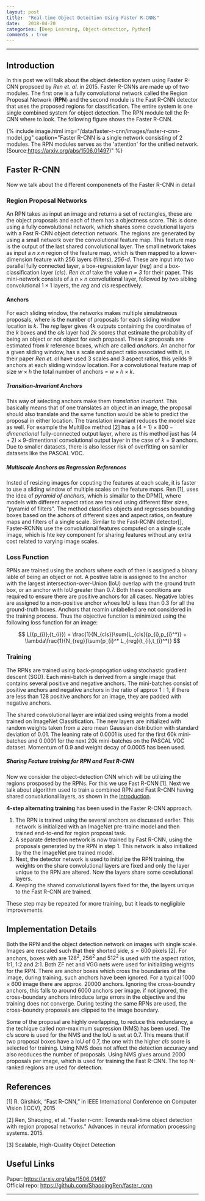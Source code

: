 ```yaml
---
layout: post
title:  "Real-time Object Detection Using Faster R-CNNs"
date:   2018-04-20 
categories: [Deep Learning, Object-detection, Python]
comments : true
---
```

<!-- for latex like math -->
<script type="text/x-mathjax-config">
MathJax.Hub.Config({
  tex2jax: {inlineMath: [['$','$'], ['\\(','\\)']]},
  processEscapes: true,
  Tex: { equationNumbers: { autoNumber: "AMS" } }
});
</script>
<script type="text/javascript" async
  src="https://cdnjs.cloudflare.com/ajax/libs/mathjax/2.7.1/MathJax.js?config=TeX-AMS_HTML">
</script>


<ul id="toc"></ul>

---

## Introduction

In this post we will talk about the object detection system using Faster R-CNN propsoed by _Ren et. al._ in 2015. Faster R-CNNs are made up of two modules. The first one is a fully convolutional network called the Region Proposal Network (**RPN**) and the second module is the Fast R-CNN detector that uses the proposed regions for classification. The entire system is one single combined system for object detection. The RPN module tell the R-CNN where to look. The following figure shows the Faster R-CNN.

{% include image.html
   img="/data/faster-r-cnn/images/faster-r-cnn-model.jpg"
   caption="Faster R-CNN is a single network consisting of 2 modules. The RPN modules serves as the 'attention' for the unified network. (Source:https://arxiv.org/abs/1506.01497)"
%}


## Faster R-CNN

Now we talk about the different componenets of the Faster R-CNN in detail

### Region Proposal Networks
An RPN takes as input an image and returns a set of rectangles, these are the object proposals and each of them has a objectness score. This is done using a fully convolutional network, which shares some covolutional layers with a Fast R-CNN object detection network. The regions are generated by using a small network over the convolutional feature map. This feature map is the output of the last shared convolutional layer. The small network takes as input a _n x n_ region of the feature map, which is then mapped to a lower-dimension feature with 256 layers (filters), _256-d_. These are input into two parallel fully connected layer, a box-regression layer (_reg_) and a box-classification layer (_cls_). _Ren et.al_ take the value _n = 3_ for their paper. This mini-network consists of a $n \times n$ convolutional layer, followed by two sibling convolutional $1 
\times 1$ layers, the _reg_ and _cls_ respectively. 

#### Anchors
For each sliding window, the networks makes multiple simulatneous proposals, where is the number of proposals for each sliding window location is _k_. The _reg_ layer gives _4k_ outputs containing the coordinates of the _k_ boxes and the _cls_ layer had _2k_ scores that estimate the probablity of being an object or not object for each proposal. These _k_ proposals are estimated from _k_ reference boxes, which are called _anchors_.  An anchor for a given sliding window, has a scale and aspect ratio associated with it, in their paper _Ren et. al_ have used 3 scales and 3 aspect ratios, this yeilds 9 anchors at each sliding window location. For a convolutional feature map of size $w \times h$ the total number of anchors = $w \times h \times k$.



##### Transition-Invariant Anchors
This way of selecting anchors make them _translation invariant_. This basically means that of one translates an object in an image, the proposal should also translate and the same function would be able to predict the proposal in either location. The translation invariant reduces the model size as well. For example the MultiBox method [2] has a $(4 + 1) \times 800-dimenetional$ fully-connected output layer, where as this method just has $(4 + 2) \times 9$-dimentional convolutional output layer in the case of $k=9$ anchors. Due to smaller datasets, there is also lesser risk of overfitting on samller datasets like the PASCAL VOC.

##### Multiscale Anchors as Regression References
Insted of resizing images for coputing the features at each scale, it is faster to use a sliding window of multiple scales on the feature maps. Ren [1], uses the idea of _pyramid of anchors_, which is simailar to the DPM[], where models with different aspect ratios are trained using different filter sizes, "pyramid of filters". The method classifies objects and regresses bounding boxes based on the achors of different sizes and aspect ratios, on feature maps and filters of a single scale. 
Similar to the Fast-RCNN detector[], Faster-RCNNs use the convolutional features computed on a single scale image, which is hte key component for sharing features without any extra cost related to varying image scales.

### Loss Function
RPNs are trained using the anchors where each of then is assigned a binary lable of being an object or not. A postive lable is assigned to the anchor with the largest intersection-over-Union (IoU) overlap with the ground truth box, or an anchor with IoU greater than 0.7. Both these conditions are required to ensure there are positive anchors for all cases. Negative lables are assigned to a non-positive anchor whoes IoU is less than 0.3 for all the ground-truth boxes. Anchors that reamin unlabelled are not considered in the training process. Thus the objective function is minimized using the following loss function for an image:

$$
L({p_{i}},{t_{i}}) = \frac{1}{N_{cls}}\sum{L_{cls}(p_{i},p_{i}^*)} + \lambda\frac{1}{N_{reg}}\sum{p_{i}^* L_{reg}(t_{i},t_{i}^*)}
$$

### Training 
The RPNs are trained using back-propogation using stochastic gradient descent (SGD).
Each mini-batch is derived from a single image that contains several positive and negative anchors. The mini-batches consist of positive anchors and negative anchors in the ratio of approx $1:1$, if there are less than 128 positive anchors for an image, they are padded with negative anchors.

The shared convolutional layer are intialized using weights from a model trained on ImageNet Classification. The new layers are initialized with random weights taken from a zero mean Gaussian distribution with standard deviation of 0.01. The leaning rate of 0.0001 is used for the first 60k mini-batches and 0.0001 for the next 20k mini-batches on the PASCAL VOC dataset. Momentum of 0.9 and weight decay of 0.0005 has been used.

##### Sharing Feature training for RPN and Fast R-CNN
Now we consider the object-detection CNN which will be utilizing the regions prosposed by the RPNs. For this we use Fast R-CNN [1]. Next we talk about algorithm used to train a combined RPN and Fast R-CNN having shared convolutional layers, as shown in the <a href="#introduction">Introduction</a>.

<!-- Following are some of the ways of training networks with shared layers:

(i) _Alternating training_: This method was used by Faster R-CNNs for all their experiments. In this method, we first train the RPN and use the proposals to train the Fast R-CNN. The weights from the network trained by Fast R-CNN is used to initialize RPN, and this process is iterated. -->

**4-step alternating training** has been used in the Faster R-CNN approach. 
1. The RPN is trained using the several anchors as discussed earlier. This network is initialized with an ImageNet pre-traine model and then trained end-to-end for region proposal task.
2. A separate detection network is now trained by Fast R-CNN, using the proposals generated by the RPN in step 1. This network is also initialized by the the ImageNet pre trained model. 
3. Next, the detector network is used to initizlize the RPN training, the weights on the share convolutional layers are fixed and only the layer unique to the RPN are altered.  Now the layers share some covolutional layers.
4. Keeping the shared convolutional layers fixed for the, the layers unique to the Fast R-CNN are trained.

These step may be repeated for more training, but it leads to negligible improvements.

## Implementation Details
Both the RPN and the object detection network on images with single scale.
Images are rescaled such that their shorted side, $s = 600$ pixels [2]. For anchors, boxes with are $128^2$, $256^2$ and $512^2$ is used with the aspect ratios, 1:1, 1:2 and 2:1. Both ZF net and VGG nets were used for initializing weights for the RPN.
There are anchor boxes which cross the boundaries of the image, during training, such anchors have been ignored. For a typical $1000 \times 600$ image there are approx. 20000 anchors. Ignoring the cross-boundry anchors, this falls to around 6000 anchors per image. if not ignored, the cross-boundary anchors introduce large errors in the objective and the training does not converge. During testing the same RPNs are used, the cross-boundry proposals are clipped to the image boundary.

Some of the proposal are highly overlapping, to reduce this redundancy, a the techique called non-maximum supression (NMS) has been used. The _cls_ score is used for the NMS and the IoU is set at 0.7. This means that if two proposal boxes have a IoU of 0.7, the one with the higher _cls_ score is selected for training. Using NMS does not affect the detection accuracy and also recduces the number of proposals. Using NMS gives around 2000 proposals per image, which is used for training the Fast R-CNN. The top N-ranked regions are used for detection.

<!-- 
## Experiments
### Experiments on PASCAL VOC
### Experiments on MS COCO
 -->





## References
 [1] R. Girshick, “Fast R-CNN,” in IEEE International Conference on Computer Vision (ICCV), 2015

 [2] Ren, Shaoqing, et al. "Faster r-cnn: Towards real-time object detection with region proposal networks." Advances in neural information processing systems. 2015.

 [3] Scalable, High-Quality Object Detection 

## Useful Links 
Paper: <a href="https://arxiv.org/abs/1506.01497" target="_blank">https://arxiv.org/abs/1506.01497</a>
	<br>
Official repo:  <a href="https://arxiv.org/abs/1506.01497" target="_blank">https://github.com/ShaoqingRen/faster_rcnn</a>

---